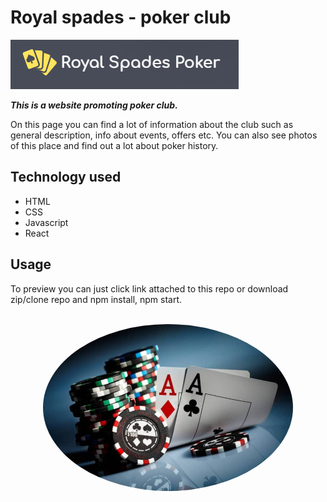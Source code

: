 # Royal spades - poker club

![logo](./src/assets/img/logo_gh.png)

**_This is a website promoting poker club._**

On this page you can find a lot of information about the club such as general description, info about events, offers etc. You can also see photos of this place and find out a lot about poker history.

## Technology used

-   HTML
-   CSS
-   Javascript
-   React

## Usage

To preview you can just click link attached to this repo or download zip/clone repo and npm install, npm start.

<br>
  <img src='./src/assets/img/aces-chips.jpg' style="width: 400px; border-radius: 50%; display: block; margin: 0 auto;">
